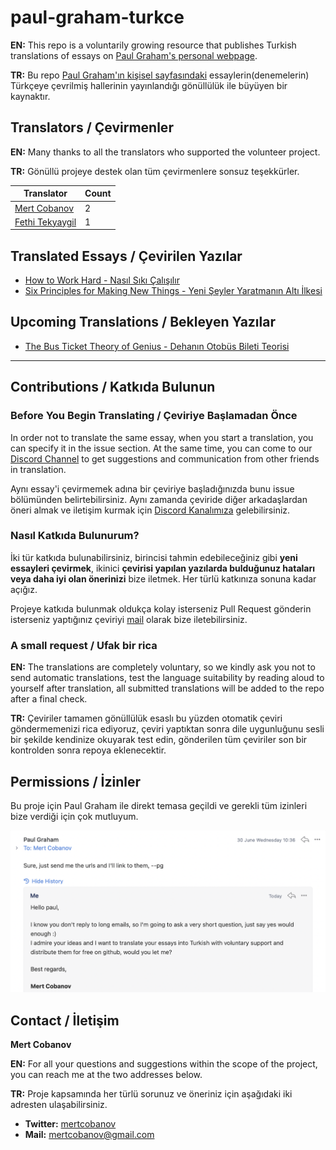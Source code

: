 # paul-graham-turkce

**EN:** This repo is a voluntarily growing resource that publishes Turkish translations of essays on [Paul Graham's personal webpage](http://paulgraham.com/articles.html).

**TR:** Bu repo [Paul Graham'ın kişisel sayfasındaki](http://paulgraham.com/articles.html) essaylerin(denemelerin) Türkçeye çevrilmiş hallerinin yayınlandığı gönüllülük ile büyüyen bir kaynaktır.

## Translators / Çevirmenler
**EN:** Many thanks to all the translators who supported the volunteer project.

**TR:** Gönüllü projeye destek olan tüm çevirmenlere sonsuz teşekkürler.

| Translator | Count |
|-|-|
|[Mert Cobanov](https://github.com/cobanov/)| 2 |
|[Fethi Tekyaygil](https://github.com/TekyaygilFethi)|1|

## Translated Essays / Çevirilen Yazılar  
- [How to Work Hard - Nasıl Sıkı Çalışılır](articles/how-to-work-hard.md)
- [Six Principles for Making New Things - Yeni Şeyler Yaratmanın Altı İlkesi](articles/six-principles-for-making-new-thins.md)

## Upcoming Translations / Bekleyen Yazılar
- [The Bus Ticket Theory of Genius - Dehanın Otobüs Bileti Teorisi](http://paulgraham.com/genius.html)

---

## Contributions / Katkıda Bulunun


### Before You Begin Translating / Çeviriye Başlamadan Önce

In order not to translate the same essay, when you start a translation, you can specify it in the issue section. At the same time, you can come to our [Discord Channel](https://discord.gg/PY7DwAArwU) to get suggestions and communication from other friends in translation.


Aynı essay'i çevirmemek adına bir çeviriye başladığınızda bunu issue bölümünden belirtebilirsiniz. Aynı zamanda çeviride diğer arkadaşlardan öneri almak ve iletişim kurmak için [Discord Kanalımıza](https://discord.gg/PY7DwAArwU) gelebilirsiniz.

### Nasıl Katkıda Bulunurum?
İki tür katkıda bulunabilirsiniz, birincisi tahmin edebileceğiniz gibi **yeni essayleri çevirmek**, ikinici **çevirisi yapılan yazılarda bulduğunuz hataları veya daha iyi olan önerinizi** bize iletmek. Her türlü katkınıza sonuna kadar açığız. 

Projeye katkıda bulunmak oldukça kolay isterseniz Pull Request gönderin isterseniz yaptığınız çeviriyi [mail](mailto:mertcobanov@gmail.com) olarak bize iletebilirsiniz. 

### A small request / Ufak bir rica

**EN:** The translations are completely voluntary, so we kindly ask you not to send automatic translations, test the language suitability by reading aloud to yourself after translation, all submitted translations will be added to the repo after a final check.

**TR:** Çeviriler tamamen gönüllülük esaslı bu yüzden otomatik çeviri göndermemenizi rica ediyoruz, çeviri yaptıktan sonra dile uygunluğunu sesli bir şekilde kendinize okuyarak test edin, gönderilen tüm çeviriler son bir kontrolden sonra repoya eklenecektir.

## Permissions / İzinler
Bu proje için Paul Graham ile direkt temasa geçildi ve gerekli tüm izinleri bize verdiği için çok mutluyum.

<img src="paul.png" alt="drawing" width="650"/>


## Contact / İletişim
**Mert Cobanov**

**EN:** For all your questions and suggestions within the scope of the project, you can reach me at the two addresses below.

**TR:** Proje kapsamında her türlü sorunuz ve öneriniz için aşağıdaki iki adresten ulaşabilirsiniz.

- **Twitter:** [mertcobanov](https://twitter.com/mertcobanov)
- **Mail:** [mertcobanov@gmail.com](mailto:mertcobanov@gmail.com)

